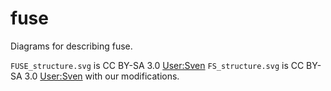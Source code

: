 fuse
====

Diagrams for describing fuse.

`FUSE_structure.svg` is CC BY-SA 3.0 [User:Sven](https://commons.wikimedia.org/wiki/User:Sven)
`FS_structure.svg` is CC BY-SA 3.0 [User:Sven](https://commons.wikimedia.org/wiki/User:Sven) with our modifications.
